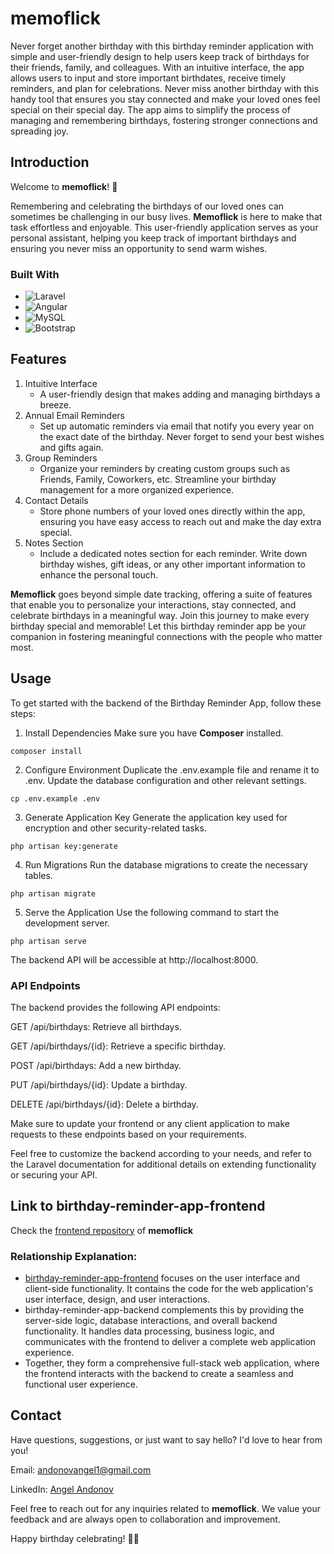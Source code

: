 # memoflick

Never forget another birthday with this birthday reminder application with simple and user-friendly design to help users keep track of birthdays for their friends, family, and colleagues. With an intuitive interface, the app allows users to input and store important birthdates, receive timely reminders, and plan for celebrations. Never miss another birthday with this handy tool that ensures you stay connected and make your loved ones feel special on their special day. The app aims to simplify the process of managing and remembering birthdays, fostering stronger connections and spreading joy.

## Introduction

Welcome to **memoflick**! 🎉

Remembering and celebrating the birthdays of our loved ones can sometimes be challenging in our busy lives. **Memoflick** is here to make that task effortless and enjoyable. This user-friendly application serves as your personal assistant, helping you keep track of important birthdays and ensuring you never miss an opportunity to send warm wishes.

### Built With

- ![Laravel](https://img.shields.io/badge/laravel-%23FF2D20.svg?style=for-the-badge&logo=laravel&logoColor=white)
- ![Angular](https://img.shields.io/badge/angular-%23DD0031.svg?style=for-the-badge&logo=angular&logoColor=white)
- ![MySQL](https://img.shields.io/badge/mysql-%2300f.svg?style=for-the-badge&logo=mysql&logoColor=white)
- ![Bootstrap](https://img.shields.io/badge/bootstrap-%238511FA.svg?style=for-the-badge&logo=bootstrap&logoColor=white)

## Features

1. Intuitive Interface
    - A user-friendly design that makes adding and managing birthdays a breeze.
2. Annual Email Reminders
    - Set up automatic reminders via email that notify you every year on the exact date of the birthday. Never forget to send your best wishes and gifts again.
3. Group Reminders
    - Organize your reminders by creating custom groups such as Friends, Family, Coworkers, etc. Streamline your birthday management for a more organized experience.
4. Contact Details
    - Store phone numbers of your loved ones directly within the app, ensuring you have easy access to reach out and make the day extra special.
5. Notes Section
    - Include a dedicated notes section for each reminder. Write down birthday wishes, gift ideas, or any other important information to enhance the personal touch.

**Memoflick** goes beyond simple date tracking, offering a suite of features that enable you to personalize your interactions, stay connected, and celebrate birthdays in a meaningful way. Join this journey to make every birthday special and memorable! Let this birthday reminder app be your companion in fostering meaningful connections with the people who matter most.

## Usage

To get started with the backend of the Birthday Reminder App, follow these steps:

1. Install Dependencies
Make sure you have **Composer** installed.
```
composer install
```
2. Configure Environment
Duplicate the .env.example file and rename it to .env. Update the database configuration and other relevant settings.
```
cp .env.example .env
```
3. Generate Application Key
Generate the application key used for encryption and other security-related tasks.
```
php artisan key:generate
```
4. Run Migrations
Run the database migrations to create the necessary tables.
```
php artisan migrate
```
5. Serve the Application
Use the following command to start the development server.
```
php artisan serve
```
The backend API will be accessible at http://localhost:8000.

### API Endpoints
The backend provides the following API endpoints:

GET /api/birthdays: Retrieve all birthdays.

GET /api/birthdays/{id}: Retrieve a specific birthday.

POST /api/birthdays: Add a new birthday.

PUT /api/birthdays/{id}: Update a birthday.

DELETE /api/birthdays/{id}: Delete a birthday.

Make sure to update your frontend or any client application to make requests to these endpoints based on your requirements.

Feel free to customize the backend according to your needs, and refer to the Laravel documentation for additional details on extending functionality or securing your API.

## Link to birthday-reminder-app-frontend

Check the [frontend repository](https://github.com/andonovangel/birthday-reminder-app-frontend) of **memoflick**

### Relationship Explanation:

- [birthday-reminder-app-frontend](https://github.com/andonovangel/birthday-reminder-app-frontend) focuses on the user interface and client-side functionality. It contains the code for the web application's user interface, design, and user interactions.
- birthday-reminder-app-backend complements this by providing the server-side logic, database interactions, and overall backend functionality. It handles data processing, business logic, and communicates with the frontend to deliver a complete web application experience.
- Together, they form a comprehensive full-stack web application, where the frontend interacts with the backend to create a seamless and functional user experience.

## Contact

Have questions, suggestions, or just want to say hello? I'd love to hear from you!

Email: andonovangel1@gmail.com

LinkedIn: [Angel Andonov](https://www.linkedin.com/in/andonovangel/)

Feel free to reach out for any inquiries related to **memoflick**. We value your feedback and are always open to collaboration and improvement.

Happy birthday celebrating! 🎂🎉
